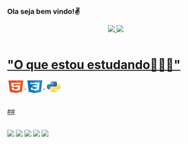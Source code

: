 
### Ola seja bem vindo!✌️
<div align="center">
  <a href="https://github.com/WillFrancoo">
  <img height="180em" src="https://github-readme-stats.vercel.app/api?username=WillFrancoo&show_icons=true&theme=dracula&include_all_commits=true&count_private=true"/>
  <img height="180em" src="https://github-readme-stats.vercel.app/api/top-langs/?username=WillFrancoo&layout=compact&langs_count=7&theme=dracula"/>
</div>
  <div style="display: inline_block"><br>
    <h1> "O que estou estudando👨🏽‍🎓"</h1>
  <img align="center" alt="Will-HTML" height="30" width="40" src="https://raw.githubusercontent.com/devicons/devicon/master/icons/html5/html5-original.svg">
  <img align="center" alt="Rafa-CSS" height="30" width="40" src="https://raw.githubusercontent.com/devicons/devicon/master/icons/css3/css3-original.svg">
  <img align="center" alt="Will-Python" height="30" width="40" src="https://raw.githubusercontent.com/devicons/devicon/master/icons/python/python-original.svg">
  </div>
  <br><br>
    ##
  
  <div>
    <br><br>
<a href="https://instagram.com/william_francojr" target="_blank"><img src="https://img.shields.io/badge/-Instagram-%23E4405F?style=for-the-badge&logo=instagram&logoColor=white" target="_blank"></a>
    <a href="https://wa.me/32468561756" target="_blank"><img src="https://img.shields.io/badge/WhatsApp-25D366?style=for-the-badge&logo=whatsapp&logoColor=white" target="blank"></a>
     <a href="William-jaque Carvalho" target="_blank"><img src="https://img.shields.io/badge/Facebook-1877F2?style=for-the-badge&logo=facebook&logoColor=white" target="blank"></a>
    <a href="william_franco@outlook.pt" target="_blank"><img src="https://img.shields.io/badge/Microsoft-666666?style=for-the-badge&logo=microsoft&logoColor=white" target="blank"></a>
    <a href="francowill" target="_blank"><img src="https://img.shields.io/badge/PlayStation-003791?style=for-the-badge&logo=playstation&logoColor=white" target="blank"></a><br><br>
    
   
 


 


